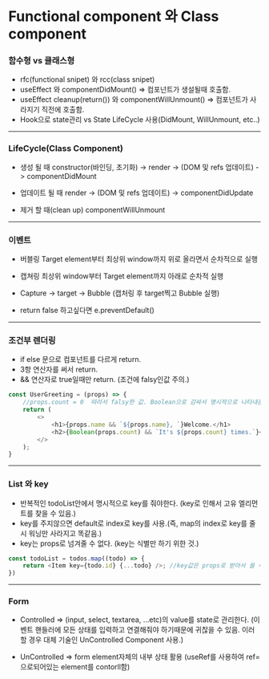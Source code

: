 # Functional component 와 Class component

### 함수형 vs 클래스형
- rfc(functional snipet) 와 rcc(class snipet)
- useEffect 와 componentDidMount() => 컴포넌트가 생설될때 호출함.
- useEffect cleanup(return()) 와 componentWillUnmount() => 컴포넌트가 사라지기 직전에 호출함.
- Hook으로 state관리 vs State LifeCycle 사용(DidMount, WillUnmount, etc..)

- - -
### LifeCycle(Class Component)
- 생성 될 때
constructor(바인딩, 초기화) -> render -> (DOM 및 refs 업데이트) -> componentDidMount

- 업데이트 될 때
render ->  (DOM 및 refs 업데이트) -> componentDidUpdate

- 제거 할 때(clean up)
componentWillUnmount

- - -
### 이벤트
- 버블링
Target element부터 최상위 window까지 위로 올라면서 순차적으로 실행

- 캡쳐링
최상위 window부터 Target element까지 아래로 순차적 실행

- Capture -> target -> Bubble (캡처링 후 target찍고 Bubble 실행)

- return false 하고싶다면 e.preventDefault()

- - - 
### 조건부 렌더링
- if else 문으로 컴포넌트를 다르게 return.
- 3항 연산자를 써서 return.
- && 연산자로 true일때만 return. (조건에 falsy인값 주의.)

```javascript
const UserGreeting = (props) => {
    //props.count = 0  따라서 falsy한 값. Boolean으로 감싸서 명시적으로 나타내준다.
    return (
        <>
            <h1>{props.name && `${props.name}, `}Welcome.</h1>
            <h2>{Boolean(props.count) && `It's ${props.count} times.`}</h2>
        </>
    );
}
```
- - -
### List 와 key
- 반복적인 todoList안에서 명시적으로 key를 줘야한다. (key로 인해서 고유 엘리먼트를 찾을 수 있음.)
- key를 주지않으면 default로 index로 key를 사용.(즉, map의 index로 key를 줄 시 워닝만 사라지고 똑같음.)
- key는 props로 넘겨줄 수 없다. (key는 식별만 하기 위한 것.)
```javascript
const todoList = todos.map((todo) => {
    return <Item key={todo.id} {...todo} />; //key값은 props로 받아서 쓸 수 없다.
})
```

- - -
### Form
- Controlled => (input, select, textarea, ...etc)의 value를 state로 관리한다.
(이벤트 핸들러에 모든 상태를 입력하고 연결해줘야 하기때문에 귀찮을 수 있음. 이러할 경우 대체 기술인 UnControlled Component 사용.)

- UnControlled => form element자체의 내부 상태 활용
(useRef를 사용하여 ref= 으로되어있는 element를 contorll함)